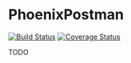 # PhoenixPostman

[![Build Status](https://travis-ci.org/gVirtu/phoenix-postman.svg?branch=master)](https://travis-ci.org/gVirtu/phoenix-postman)
[![Coverage Status](https://coveralls.io/repos/github/gVirtu/phoenix-postman/badge.svg?branch=master)](https://coveralls.io/github/gVirtu/phoenix-postman?branch=master)

TODO
